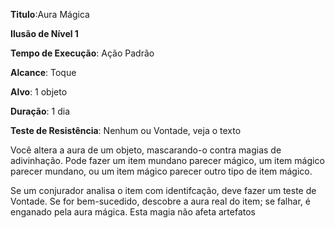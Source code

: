 **Titulo**:Aura Mágica

**Ilusão de Nível 1**

**Tempo de Execução**: Ação Padrão

**Alcance**: Toque

**Alvo**: 1 objeto

**Duração**: 1 dia

**Teste de Resistência**: Nenhum ou Vontade, veja o texto

Você altera a aura de um objeto, mascarando-o contra magias de adivinhação. Pode fazer um item mundano parecer mágico, um item mágico parecer mundano,
ou um item mágico parecer outro tipo de item mágico.

Se um conjurador analisa o item com identifcação, deve fazer um teste de Vontade. Se for bem-sucedido, descobre a aura real do
item; se falhar, é enganado pela aura mágica. Esta magia não afeta artefatos